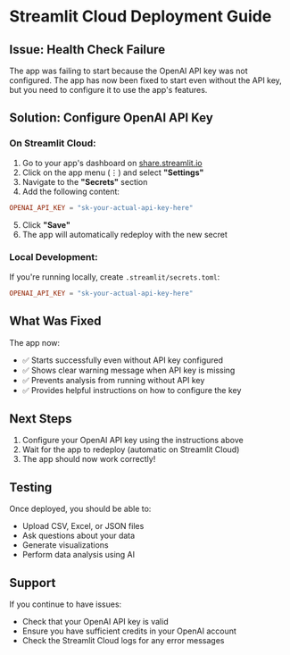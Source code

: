 # Streamlit Cloud Deployment Guide

## Issue: Health Check Failure

The app was failing to start because the OpenAI API key was not configured. The app has now been fixed to start even without the API key, but you need to configure it to use the app's features.

## Solution: Configure OpenAI API Key

### On Streamlit Cloud:

1. Go to your app's dashboard on [share.streamlit.io](https://share.streamlit.io)
2. Click on the app menu (⋮) and select **"Settings"**
3. Navigate to the **"Secrets"** section
4. Add the following content:

```toml
OPENAI_API_KEY = "sk-your-actual-api-key-here"
```

5. Click **"Save"**
6. The app will automatically redeploy with the new secret

### Local Development:

If you're running locally, create `.streamlit/secrets.toml`:

```toml
OPENAI_API_KEY = "sk-your-actual-api-key-here"
```

## What Was Fixed

The app now:
- ✅ Starts successfully even without API key configured
- ✅ Shows clear warning message when API key is missing
- ✅ Prevents analysis from running without API key
- ✅ Provides helpful instructions on how to configure the key

## Next Steps

1. Configure your OpenAI API key using the instructions above
2. Wait for the app to redeploy (automatic on Streamlit Cloud)
3. The app should now work correctly!

## Testing

Once deployed, you should be able to:
- Upload CSV, Excel, or JSON files
- Ask questions about your data
- Generate visualizations
- Perform data analysis using AI

## Support

If you continue to have issues:
- Check that your OpenAI API key is valid
- Ensure you have sufficient credits in your OpenAI account
- Check the Streamlit Cloud logs for any error messages
